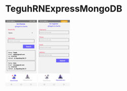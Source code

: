 # TeguhRNExpressMongoDB

<p float="left">
  <img src="https://github.com/haritskoding/TeguhRNExpressMongoDB/blob/main/ss1.jpeg?raw=true" width="100" />
  <img src="https://github.com/haritskoding/TeguhRNExpressMongoDB/blob/main/ss2.jpeg?raw=true" width="100" /> 
</p>
